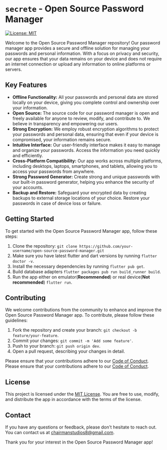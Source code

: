 # `secrete` - Open Source Password Manager

[![License: MIT](https://img.shields.io/badge/License-MIT-yellow.svg)](https://opensource.org/licenses/MIT)

Welcome to the Open Source Password Manager repository! Our password manager app provides a secure and offline solution for managing your passwords and personal information. With a focus on privacy and security, our app ensures that your data remains on your device and does not require an internet connection or upload any information to online platforms or servers.

## Key Features

- **Offline Functionality:** All your passwords and personal data are stored locally on your device, giving you complete control and ownership over your information.
- **Open Source:** The source code for our password manager is open and freely available for anyone to review, modify, and contribute to. We believe in transparency and empowering our users.
- **Strong Encryption:** We employ robust encryption algorithms to protect your passwords and personal data, ensuring that even if your device is compromised, your information remains secure.
- **Intuitive Interface:** Our user-friendly interface makes it easy to manage and organize your passwords. Access the information you need quickly and efficiently.
- **Cross-Platform Compatibility:** Our app works across multiple platforms, including desktops, laptops, smartphones, and tablets, allowing you to access your passwords from anywhere.
- **Strong Password Generator:** Create strong and unique passwords with our built-in password generator, helping you enhance the security of your accounts.
- **Backup and Restore:** Safeguard your encrypted data by creating backups to external storage locations of your choice. Restore your passwords in case of device loss or failure.

## Getting Started

To get started with the Open Source Password Manager app, follow these steps:

1. Clone the repository: `git clone https://github.com/your-username/open-source-password-manager.git`
2. Make sure you have latest flutter and dart versions by running `flutter doctor -v`.
3. Install the necessary dependencies by running `flutter pub get`.
4. Build database adapters `flutter packages pub run build_runner build`.
5. Run the app either on emulator(**Recommended**) or real device(**Not recommended**) `flutter run`.

## Contributing

We welcome contributions from the community to enhance and improve the Open Source Password Manager app. To contribute, please follow these guidelines:

1. Fork the repository and create your branch: `git checkout -b feature/your-feature`.
2. Commit your changes: `git commit -m 'Add some feature'`.
3. Push to your branch: `git push origin dev`.
4. Open a pull request, describing your changes in detail.

Please ensure that your contributions adhere to our [Code of Conduct](CODE_OF_CONDUCT.md).
Please ensure that your contributions adhere to our [Code of Conduct](Contributor_Covenant.md).

## License

This project is licensed under the [MIT License](LICENSE). You are free to use, modify, and distribute the app in accordance with the terms of the license.

## Contact

If you have any questions or feedback, please don't hesitate to reach out. You can contact us at [chairmanstudios8@gmail.com](Email).

Thank you for your interest in the Open Source Password Manager app!

